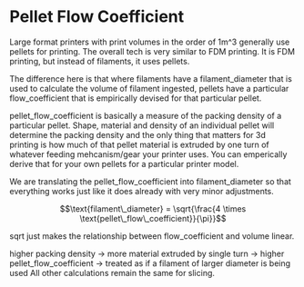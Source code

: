 # Pellet Flow Coefficient

Large format printers with print volumes in the order of 1m^3 generally use pellets for printing.
The overall tech is very similar to FDM printing.
It is FDM printing, but instead of filaments, it uses pellets.

The difference here is that where filaments have a filament_diameter that is used to calculate
the volume of filament ingested, pellets have a particular flow_coefficient that is empirically
devised for that particular pellet.

pellet_flow_coefficient is basically a measure of the packing density of a particular pellet.
Shape, material and density of an individual pellet will determine the packing density and
the only thing that matters for 3d printing is how much of that pellet material is extruded by
one turn of whatever feeding mehcanism/gear your printer uses. You can emperically derive that
for your own pellets for a particular printer model.

We are translating the pellet_flow_coefficient into filament_diameter so that everything works just like it
does already with very minor adjustments.

```math
\text{filament\_diameter} = \sqrt{\frac{4 \times \text{pellet\_flow\_coefficient}}{\pi}}
```

sqrt just makes the relationship between flow_coefficient and volume linear.

higher packing density -> more material extruded by single turn -> higher pellet_flow_coefficient -> treated as if a filament of larger diameter is being used
All other calculations remain the same for slicing.
